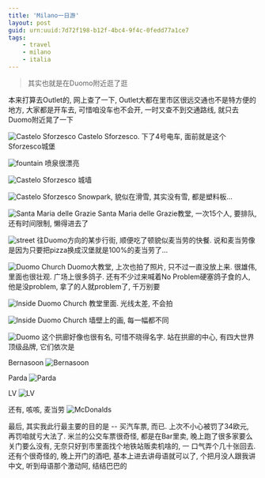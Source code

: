 ```yaml
---
title: 'Milano一日游'
layout: post
guid: urn:uuid:7d72f198-b12f-4bc4-9f4c-0fedd77a1ce7
tags:
    - travel
    - milano
    - italia
---
```


> 其实也就是在Duomo附近逛了逛

本来打算去Outlet的, 网上查了一下, Outlet大都在里市区很远交通也不是特方便的地方, 大家都是开车去, 可惜咱没车也不会开, 一时又查不到交通路线, 就只去Duomo附近晃了一下

![Castelo Sforzesco](/media/files/2009/01/26/castle.jpg)
Castelo Sforzesco. 下了4号电车, 面前就是这个Sforzesco城堡

![fountain](/media/files/2009/01/26/fountain.jpg)
喷泉很漂亮

![Castelo Sforzesco](/media/files/2009/01/26/castle-01.jpg)
城墙

![Castelo Sforzesco](/media/files/2009/01/26/snow.jpg)
Snowpark, 貌似在滑雪, 其实没有雪, 都是塑料板...

![Santa Maria delle Grazie](/media/files/2009/01/26/santamaria.jpg)
Santa Maria delle Grazie教堂, 一次15个人, 要排队, 还有时间限制, 懒得进去了

![street](/media/files/2009/01/26/street.jpg)
往Duomo方向的某步行街, 顺便吃了顿貌似麦当劳的快餐. 说和麦当劳像是因为只要把pizza换成汉堡就是100%的麦当劳了...

![Duomo Church](/media/files/2009/01/26/church.jpg)
Duomo大教堂, 上次也拍了照片, 只不过一直没放上来. 很雄伟, 里面也很壮观. 广场上很多鸽子. 还有不少过来喊着No Problem硬塞鸽子食的人, 他是没problem, 拿了的人就problem了, 千万别要

![Inside Duomo Church](/media/files/2009/01/26/inside-church.jpg)
教堂里面. 光线太差, 不会拍

![Inside Duomo Church](/media/files/2009/01/26/inside-church-1.jpg)
墙壁上的画, 每一幅都不同

![Duomo](/media/files/2009/01/26/duomo.jpg)
这个拱廊好像也很有名, 可惜不晓得名字. 站在拱廊的中心, 有四大世界顶级品牌, 它们依次是

Bernasoon
![Bernasoon](/media/files/2009/01/26/bernasoon.jpg)

Parda
![Parda](/media/files/2009/01/26/parda.jpg)

LV
![LV](/media/files/2009/01/26/lv.jpg)

还有, 咳咳, 麦当劳
![McDonalds](/media/files/2009/01/26/mc.jpg)

最后, 其实我此行最主要的目的是 -- 买汽车票, 而已. 上次不小心被罚了34欧元, 再罚咱就亏大法了. 米兰的公交车票很奇怪, 都是在Bar里卖, 晚上跑了很多家要么关门要么没有, 无奈只好到市里面找个地铁站贩卖机啥的, 一
口气弄个几十张回去. 还有个很奇怪的, 晚上开门的酒吧, 基本上进去讲母语就可以了, 个把月没人跟我讲中文, 听到母语那个激动阿, 结结巴巴的
